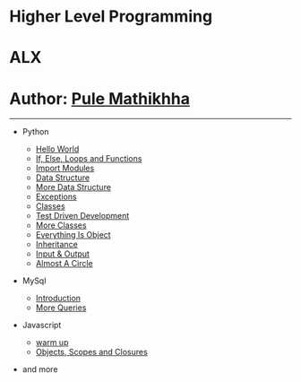 # Higher Level Programming
# ALX
# Author: [Pule Mathikhha](https://pulemathikha.wordpress.com)
-------
* Python 
	* [Hello World](https://github.com/TheeKingZa/alx-higher_level_programming/tree/master/0x00-python-hello_world)
	* [If, Else, Loops and Functions](https://github.com/TheeKingZa/alx-higher_level_programming/tree/master/0x01-python-if_else_loops_functions)
	* [Import Modules](https://github.com/TheeKingZa/alx-higher_level_programming/tree/master/0x02-python-import_modules)
	* [Data Structure](https://github.com/TheeKingZa/alx-higher_level_programming/tree/master/0x03-python-data_structures)
	* [More Data Structure](https://github.com/TheeKingZa/alx-higher_level_programming/tree/master/0x04-python-more_data_structures)
	* [Exceptions](https://github.com/TheeKingZa/alx-higher_level_programming/tree/master/0x05-python-exceptions)
	* [Classes](https://github.com/TheeKingZa/alx-higher_level_programming/tree/master/0x06-python-classes)
	* [Test Driven Development](https://github.com/TheeKingZa/alx-higher_level_programming/tree/master/0x07-python-test_driven_development)
	* [More Classes](https://github.com/TheeKingZa/alx-higher_level_programming/tree/master/0x08-python-more_classes)
	* [Everything Is Object](https://github.com/TheeKingZa/alx-higher_level_programming/tree/master/0x09-python-everything_is_object)
	* [Inheritance](https://github.com/TheeKingZa/alx-higher_level_programming/tree/master/0x0A-python-inheritance)
	* [Input & Output](https://github.com/TheeKingZa/alx-higher_level_programming/tree/master/0x0B-python-input_output)
	* [Almost A Circle](https://github.com/TheeKingZa/alx-higher_level_programming/tree/master/0x0C-python-almost_a_circle)

* MySql 
	* [Introduction](https://github.com/TheeKingZa/alx-higher_level_programming/tree/master/0x0D-SQL_introduction)
	* [More Queries](https://github.com/TheeKingZa/alx-higher_level_programming/tree/master/0x0E-SQL_more_queries)

* Javascript
	* [warm up](https://github.com/TheeKingZa/alx-higher_level_programming/tree/master/0x12-javascript-warm_up)
	* [Objects, Scopes and Closures](https://github.com/TheeKingZa/alx-higher_level_programming/tree/master/0x13-javascript_objects_scopes_closures)
* and more 

[]()
====================================================================================
